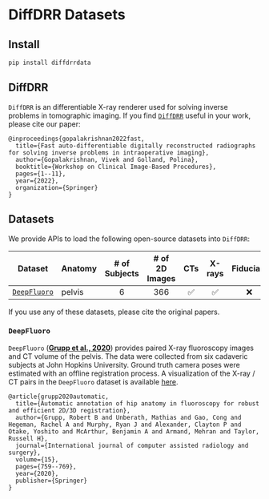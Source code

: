 # DiffDRR Datasets


<!-- WARNING: THIS FILE WAS AUTOGENERATED! DO NOT EDIT! -->

## Install

``` zsh
pip install diffdrrdata
```

## DiffDRR

`DiffDRR` is an differentiable X-ray renderer used for solving inverse
problems in tomographic imaging. If you find
[`DiffDRR`](https://github.com/eigenvivek/DiffDRR/) useful in your work,
please cite our paper:

    @inproceedings{gopalakrishnan2022fast,
      title={Fast auto-differentiable digitally reconstructed radiographs for solving inverse problems in intraoperative imaging},
      author={Gopalakrishnan, Vivek and Golland, Polina},
      booktitle={Workshop on Clinical Image-Based Procedures},
      pages={1--11},
      year={2022},
      organization={Springer}
    }

## Datasets

We provide APIs to load the following open-source datasets into
`DiffDRR`:

| **Dataset**                                                         | **Anatomy** | **\# of Subjects** | **\# of 2D Images** | **CTs** | **X-rays** | Fiducials |
|---------------------------------------------------------------------|-------------|:------------------:|:-------------------:|:-------:|:----------:|:---------:|
| [`DeepFluoro`](https://github.com/rg2/DeepFluoroLabeling-IPCAI2020) | pelvis      |         6          |         366         |   ✅    |     ✅     |    ❌     |

<!-- | [`Ljubljana`](https://lit.fe.uni-lj.si/en/research/resources/3D-2D-GS-CA/) | neurovasculature   |         10         |         20          |   ✅    |     ✅     |    ✅     | -->

If you use any of these datasets, please cite the original papers.

### `DeepFluoro`

`DeepFluoro` ([**Grupp et al.,
2020**](https://link.springer.com/article/10.1007/s11548-020-02162-7))
provides paired X-ray fluoroscopy images and CT volume of the pelvis.
The data were collected from six cadaveric subjects at John Hopkins
University. Ground truth camera poses were estimated with an offline
registration process. A visualization of the X-ray / CT pairs in the
`DeepFluoro` dataset is available
[here](https://vivekg.dev/DiffDRR-Datasets/renders/deepfluoro.html).

    @article{grupp2020automatic,
      title={Automatic annotation of hip anatomy in fluoroscopy for robust and efficient 2D/3D registration},
      author={Grupp, Robert B and Unberath, Mathias and Gao, Cong and Hegeman, Rachel A and Murphy, Ryan J and Alexander, Clayton P and Otake, Yoshito and McArthur, Benjamin A and Armand, Mehran and Taylor, Russell H},
      journal={International journal of computer assisted radiology and surgery},
      volume={15},
      pages={759--769},
      year={2020},
      publisher={Springer}
    }
